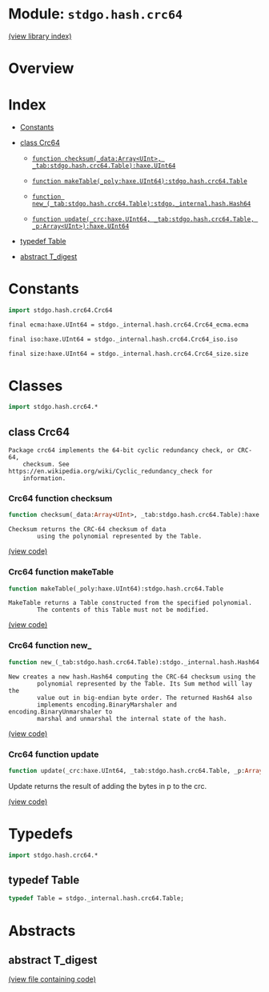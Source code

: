 # Module: `stdgo.hash.crc64`

[(view library index)](../../stdgo.md)


# Overview


# Index


- [Constants](<#constants>)

- [class Crc64](<#class-crc64>)

  - [`function checksum(_data:Array<UInt>, _tab:stdgo.hash.crc64.Table):haxe.UInt64`](<#crc64-function-checksum>)

  - [`function makeTable(_poly:haxe.UInt64):stdgo.hash.crc64.Table`](<#crc64-function-maketable>)

  - [`function new_(_tab:stdgo.hash.crc64.Table):stdgo._internal.hash.Hash64`](<#crc64-function-new_>)

  - [`function update(_crc:haxe.UInt64, _tab:stdgo.hash.crc64.Table, _p:Array<UInt>):haxe.UInt64`](<#crc64-function-update>)

- [typedef Table](<#typedef-table>)

- [abstract T\_digest](<#abstract-t_digest>)

# Constants


```haxe
import stdgo.hash.crc64.Crc64
```


```haxe
final ecma:haxe.UInt64 = stdgo._internal.hash.crc64.Crc64_ecma.ecma
```


```haxe
final iso:haxe.UInt64 = stdgo._internal.hash.crc64.Crc64_iso.iso
```


```haxe
final size:haxe.UInt64 = stdgo._internal.hash.crc64.Crc64_size.size
```


# Classes


```haxe
import stdgo.hash.crc64.*
```


## class Crc64


```
Package crc64 implements the 64-bit cyclic redundancy check, or CRC-64,
    checksum. See https://en.wikipedia.org/wiki/Cyclic_redundancy_check for
    information.
```
### Crc64 function checksum


```haxe
function checksum(_data:Array<UInt>, _tab:stdgo.hash.crc64.Table):haxe.UInt64
```


```
Checksum returns the CRC-64 checksum of data
        using the polynomial represented by the Table.
```
[\(view code\)](<./Crc64.hx#L92>)


### Crc64 function makeTable


```haxe
function makeTable(_poly:haxe.UInt64):stdgo.hash.crc64.Table
```


```
MakeTable returns a Table constructed from the specified polynomial.
        The contents of this Table must not be modified.
```
[\(view code\)](<./Crc64.hx#L68>)


### Crc64 function new\_


```haxe
function new_(_tab:stdgo.hash.crc64.Table):stdgo._internal.hash.Hash64
```


```
New creates a new hash.Hash64 computing the CRC-64 checksum using the
        polynomial represented by the Table. Its Sum method will lay the
        value out in big-endian byte order. The returned Hash64 also
        implements encoding.BinaryMarshaler and encoding.BinaryUnmarshaler to
        marshal and unmarshal the internal state of the hash.
```
[\(view code\)](<./Crc64.hx#L78>)


### Crc64 function update


```haxe
function update(_crc:haxe.UInt64, _tab:stdgo.hash.crc64.Table, _p:Array<UInt>):haxe.UInt64
```



Update returns the result of adding the bytes in p to the crc.  

[\(view code\)](<./Crc64.hx#L84>)


# Typedefs


```haxe
import stdgo.hash.crc64.*
```


## typedef Table


```haxe
typedef Table = stdgo._internal.hash.crc64.Table;
```


# Abstracts


## abstract T\_digest


[\(view file containing code\)](<./Crc64.hx>)


